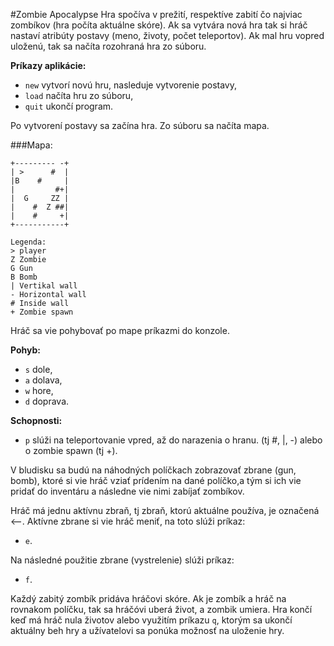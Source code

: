 #Zombie Apocalypse
Hra spočíva v prežití, respektíve zabití čo najviac zombíkov (hra počíta aktuálne skóre). Ak sa vytvára nová hra tak si hráč
nastaví atribúty postavy (meno, životy, počet teleportov). Ak mal hru vopred uloženú, tak sa načíta rozohraná hra zo súboru.

**Príkazy aplikácie:**
- `new`  vytvorí novú hru, nasleduje vytvorenie postavy,
- `load` načíta hru zo súboru,
- `quit` ukončí program.

Po vytvorení postavy sa začína hra. Zo súboru sa načíta mapa.

###Mapa:
```
+--------- -+
| >      #  |
|B    #     |
|         #+|
|  G     ZZ |
|    #  Z ##|
|    #     +|
+-----------+

Legenda:
> player
Z Zombie
G Gun
B Bomb
| Vertikal wall
- Horizontal wall
# Inside wall
+ Zombie spawn
```
Hráč sa vie pohybovať po mape príkazmi do konzole.

**Pohyb:**
- `s` dole,
- `a` dolava,
- `w` hore,
- `d` doprava.

**Schopnosti:**
- `p` slúži na teleportovanie vpred, až do narazenia o hranu. (tj #, |, -) alebo o zombie spawn (tj +).

V bludisku sa budú na náhodných políčkach zobrazovať zbrane (gun, bomb), ktoré
si vie hráč vziať prídením na dané políčko,a tým si ich vie pridať do inventáru a následne
vie nimi zabíjať zombíkov.

Hráč má jednu aktívnu zbraň, tj zbraň, ktorú aktuálne používa, je označená <--.
Aktívne zbrane si vie hráč meniť, na toto slúži príkaz:
- `e`.

Na následné použitie zbrane (vystrelenie) slúži príkaz:
- `f`.

Každý zabitý zombík pridáva hráčovi skóre.
Ak je zombík a hráč na rovnakom políčku, tak sa hráčóvi uberá život, a zombik umiera. Hra končí keď má hráč nula životov
alebo využitím príkazu `q`, ktorým sa ukončí aktuálny beh hry a užívatelovi sa ponúka možnosť na uloženie hry.
